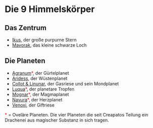 # Die 9 Himmelskörper

<nav>

# Das Zentrum

- [Ikus](./ikus/index.md), der große purpurne Stern
- [Mavorak](./mavorak/index.md), das kleine schwarze Loch

# Die Planeten

- [Agranum](./agranum/index.md)<span style="color: red;">*</span>, der Gürtelplanet
- [Aridess](./aridess/index.md), der Wüstenplanet
- [Collot & Linunar](./collot_linunar/index.md), der Gasriese und sein Mondplanet
- [Luqua](./luqua/index.md)<span style="color: red;">*</span>, der planetare Tropfen
- [Mognar](./mognar/index.md)<span style="color: red;">*</span>, der Magmaplanet
- [Navura](./navura/index.md)<span style="color: red;">*</span>, der Herzplanet
- [Venoxi](./venoxi/index.md), der Giftriese

</nav>

<span style="color: red;">*</span> = Oveläre Planeten. Die vier Planeten die seit Creapatos Teilung ein Drachenei aus magischer Substanz in sich tragen.  